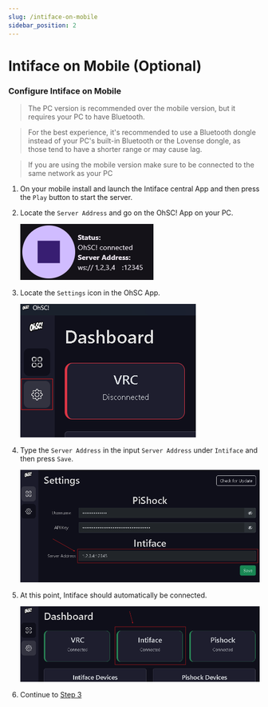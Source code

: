 ```yaml
---
slug: /intiface-on-mobile
sidebar_position: 2
---
```

# Intiface on Mobile (Optional)

### Configure Intiface on Mobile

> The PC version is recommended over the mobile version, but it requires your PC to have Bluetooth.

> For the best experience, it's recommended to use a Bluetooth dongle instead of your PC's built-in Bluetooth or the Lovense dongle, as those tend to have a shorter range or may cause lag.

> If you are using the mobile version make sure to be connected to the same network as your PC

1. On your mobile install and launch the Intiface central App and then press the `Play` button to start the server.

2. Locate the `Server Address` and go on the OhSC! App on your PC.

    ![Server Address](intiface_mobile.png)

3. Locate the `Settings` icon in the OhSC App.

    ![OhSC Settings](ohsc_setting.png)

4. Type the `Server Address` in the input `Server Address` under `Intiface` and then press `Save`.

    ![Set Server Address](intiface_setting.png)

5. At this point, Intiface should automatically be connected.

    ![Intiface connected](intiface_connected.png)


6. Continue to [Step 3](/docs/getting-started.md)


